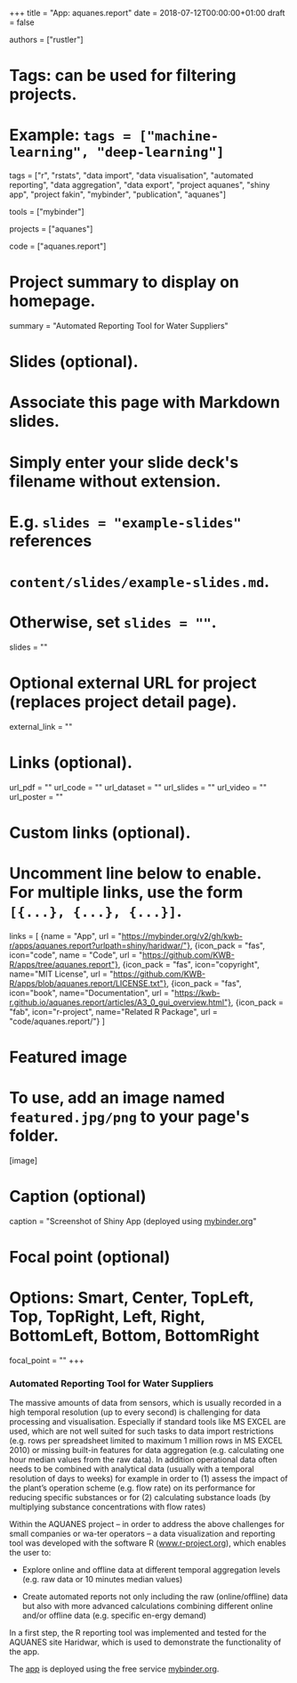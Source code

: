 +++
title = "App: aquanes.report"
date = 2018-07-12T00:00:00+01:00
draft = false

authors = ["rustler"]
# Tags: can be used for filtering projects.
# Example: `tags = ["machine-learning", "deep-learning"]`
tags = ["r", "rstats", "data import", "data visualisation", "automated reporting", "data aggregation", "data export", "project aquanes", "shiny app", "project fakin", "mybinder", "publication", "aquanes"]

tools = ["mybinder"]

projects = ["aquanes"]

code = ["aquanes.report"]

# Project summary to display on homepage.
summary = "Automated Reporting Tool for Water Suppliers"

# Slides (optional).
#   Associate this page with Markdown slides.
#   Simply enter your slide deck's filename without extension.
#   E.g. `slides = "example-slides"` references 
#   `content/slides/example-slides.md`.
#   Otherwise, set `slides = ""`.
slides = ""

# Optional external URL for project (replaces project detail page).
external_link = ""

# Links (optional).
url_pdf = ""
url_code = ""
url_dataset = ""
url_slides = ""
url_video = ""
url_poster = ""

# Custom links (optional).
#   Uncomment line below to enable. For multiple links, use the form `[{...}, {...}, {...}]`.
links = [
{name = "App", url = "https://mybinder.org/v2/gh/kwb-r/apps/aquanes.report?urlpath=shiny/haridwar/"}, 
{icon_pack = "fas", icon="code", name = "Code", url = "https://github.com/KWB-R/apps/tree/aquanes.report"}, 
{icon_pack = "fas", icon="copyright", name="MIT License", url = "https://github.com/KWB-R/apps/blob/aquanes.report/LICENSE.txt"}, 
{icon_pack = "fas", icon="book", name="Documentation", url = "https://kwb-r.github.io/aquanes.report/articles/A3_0_gui_overview.html"},
{icon_pack = "fab", icon="r-project", name="Related R Package", url = "code/aquanes.report/"}
]

# Featured image
# To use, add an image named `featured.jpg/png` to your page's folder. 
[image]
  # Caption (optional)
  caption = "Screenshot of Shiny App (deployed using [mybinder.org](https://mybinder.org/)"

  # Focal point (optional)
  # Options: Smart, Center, TopLeft, Top, TopRight, Left, Right, BottomLeft, Bottom, BottomRight
  focal_point = ""
+++


### Automated Reporting Tool for Water Suppliers

The massive amounts of data from sensors, which is usually recorded in a high 
temporal resolution (up to every second) is challenging for data processing and 
visualisation. Especially if standard tools like MS EXCEL are used, which are 
not well suited for such tasks to data import restrictions (e.g. rows per 
spreadsheet limited to maximum 1 million rows in MS EXCEL 2010) or missing 
built-in features for data aggregation (e.g. calculating one hour median values 
from the raw data).
In addition operational data often needs to be combined with analytical data 
(usually with a temporal resolution of days to weeks) for example in order to 
(1) assess the impact of the plant’s operation scheme (e.g. flow rate) on its 
performance for reducing specific substances or for (2) calculating substance 
loads (by multiplying substance concentrations with flow rates)

Within the AQUANES project – in order to address the above challenges for 
small companies or wa-ter operators – a data visualization and reporting tool 
was developed with the software R (www.r-project.org), which enables the user to: 

- Explore online and offline data at different temporal aggregation levels (e.g. 
raw data or 10 minutes median values)

- Create automated reports not only including the raw (online/offline) data but 
also with more advanced calculations combining different online and/or offline 
data (e.g. specific en-ergy demand)

In a first step, the R reporting tool was implemented and tested for the AQUANES site Haridwar, 
which is used to demonstrate the functionality of the app.


The [app](https://mybinder.org/v2/gh/kwb-r/apps/aquanes.report?urlpath=shiny/haridwar/) 
is deployed using the free service [mybinder.org](https://mybinder.org/).